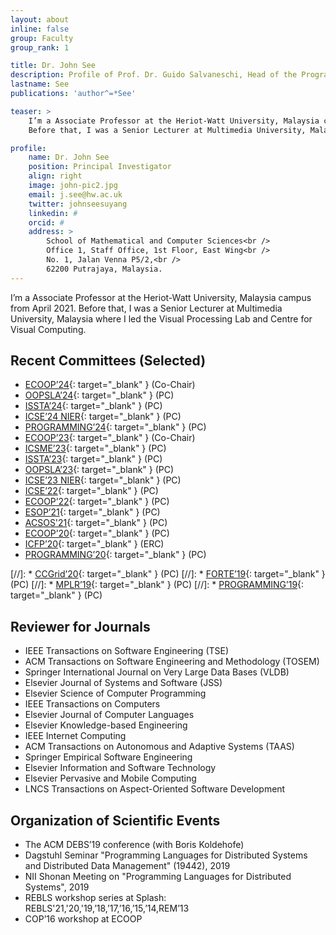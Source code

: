 ```yaml
---
layout: about
inline: false
group: Faculty
group_rank: 1

title: Dr. John See
description: Profile of Prof. Dr. Guido Salvaneschi, Head of the Programming Group.
lastname: See
publications: 'author^=*See'

teaser: >
    I’m a Associate Professor at the Heriot-Watt University, Malaysia campus from April 2021.
    Before that, I was a Senior Lecturer at Multimedia University, Malaysia where I led the Visual Processing Lab and Centre for Visual Computing.

profile:
    name: Dr. John See
    position: Principal Investigator
    align: right
    image: john-pic2.jpg
    email: j.see@hw.ac.uk
    twitter: johnseesuyang
    linkedin: #
    orcid: # 
    address: >
        School of Mathematical and Computer Sciences<br />
        Office 1, Staff Office, 1st Floor, East Wing<br />
        No. 1, Jalan Venna P5/2,<br />
        62200 Putrajaya, Malaysia.
---
```


I’m a Associate Professor at the Heriot-Watt University, Malaysia campus from April 2021.
Before that, I was a Senior Lecturer at Multimedia University, Malaysia where I led the Visual Processing Lab and Centre for Visual Computing.


## Recent Committees (Selected)

* [ECOOP’24](https://conf.researchr.org/home/ecoop-2024){: target="_blank" } (Co-Chair)
* [OOPSLA’24](https://2024.splashcon.org/){: target="_blank" } (PC)
* [ISSTA’24](https://conf.researchr.org/home/issta-2024){: target="_blank" } (PC)
* [ICSE’24 NIER](https://conf.researchr.org/home/icse-2024){: target="_blank" } (PC)
* [PROGRAMMING’24](https://2024.programming-conference.org/){: target="_blank" } (PC)
* [ECOOP’23](https://conf.researchr.org/home/ecoop-2022){: target="_blank" } (Co-Chair)
* [ICSME’23]( https://conf.researchr.org/home/icsme-2023){: target="_blank" } (PC)
* [ISSTA’23](https://conf.researchr.org/home/issta-2023){: target="_blank" } (PC)
* [OOPSLA’23](https://2023.splashcon.org/){: target="_blank" } (PC)
* [ICSE’23 NIER](https://conf.researchr.org/home/icse-2023){: target="_blank" } (PC)
* [ICSE’22](https://conf.researchr.org/home/icse-2022){: target="_blank" } (PC)
* [ECOOP’22](https://conf.researchr.org/home/ecoop-2022){: target="_blank" } (PC)
* [ESOP’21](https://etaps.org/2021/esop){: target="_blank" } (PC)  
* [ACSOS'21](https://conf.researchr.org/home/acsos-2021){: target="_blank" } (PC)
* [ECOOP’20](https://2020.ecoop.org/){: target="_blank" } (PC)
* [ICFP’20](https://icfp20.sigplan.org/){: target="_blank" } (ERC)
* [PROGRAMMING’20](https://2020.programming-conference.org/){: target="_blank" } (PC)

[//]: * [CCGrid’20](http://cloudbus.org/ccgrid2020/){: target="_blank" } (PC)
[//]: * [FORTE’19](http://www.discotec.org/2019/forte.html){: target="_blank" } (PC)
[//]: * [MPLR’19](https://conf.researchr.org/home/mplr-2019){: target="_blank" } (PC)
[//]: * [PROGRAMMING’19](https://2019.programming-conference.org/){: target="_blank" } (PC)


## Reviewer for Journals

* IEEE Transactions on Software Engineering (TSE)
* ACM Transactions on Software Engineering and Methodology (TOSEM)
* Springer International Journal on Very Large Data Bases (VLDB)
* Elsevier Journal of Systems and Software (JSS)
* Elsevier Science of Computer Programming
* IEEE Transactions on Computers
* Elsevier Journal of Computer Languages
* Elsevier Knowledge-based Engineering
* IEEE Internet Computing
* ACM Transactions on Autonomous and Adaptive Systems (TAAS)
* Springer Empirical Software Engineering
* Elsevier Information and Software Technology
* Elsevier Pervasive and Mobile Computing
* LNCS Transactions on Aspect-Oriented Software Development


## Organization of Scientific Events

* The ACM DEBS’19 conference (with Boris Koldehofe)
* Dagstuhl Seminar "Programming Languages for Distributed Systems and Distributed Data Management" (19442), 2019
* NII Shonan Meeting on "Programming Languages for Distributed Systems", 2019
* REBLS workshop series at Splash: REBLS'21,'20,'19,’18,’17,’16,’15,’14,REM’13
* COP’16 workshop at ECOOP


